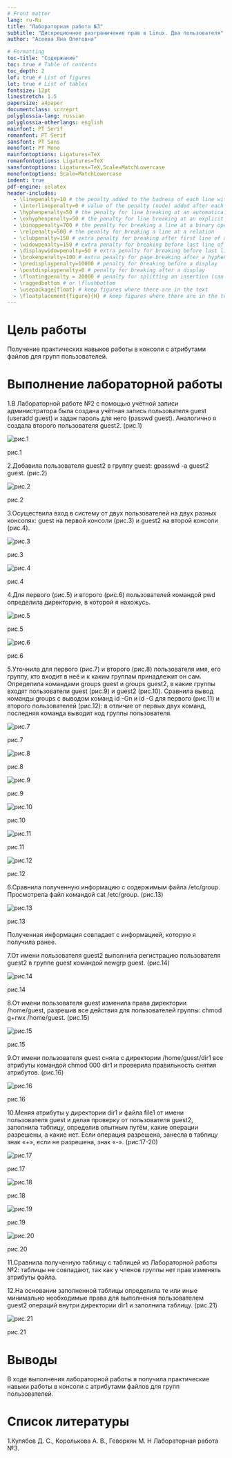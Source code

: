 ```yaml
---
# Front matter
lang: ru-Ru
title: "Лабораторная работа №3"
subtitle: "Дискреционное разграничение прав в Linux. Два пользователя"
author: "Асеева Яна Олеговна"

# Formatting
toc-title: "Содержание"
toc: true # Table of contents
toc_depth: 2
lof: true # List of figures
lot: true # List of tables
fontsize: 12pt
linestretch: 1.5
papersize: a4paper
documentclass: scrreprt
polyglossia-lang: russian
polyglossia-otherlangs: english
mainfont: PT Serif
romanfont: PT Serif
sansfont: PT Sans
monofont: PT Mono
mainfontoptions: Ligatures=TeX
romanfontoptions: Ligatures=TeX
sansfontoptions: Ligatures=TeX,Scale=MatchLowercase
monofontoptions: Scale=MatchLowercase
indent: true
pdf-engine: xelatex
header-includes:
  - \linepenalty=10 # the penalty added to the badness of each line within a paragraph (no associated penalty node) Increasing the value makes tex try to have fewer lines in the paragraph.
  - \interlinepenalty=0 # value of the penalty (node) added after each line of a paragraph.
  - \hyphenpenalty=50 # the penalty for line breaking at an automatically inserted hyphen
  - \exhyphenpenalty=50 # the penalty for line breaking at an explicit hyphen
  - \binoppenalty=700 # the penalty for breaking a line at a binary operator
  - \relpenalty=500 # the penalty for breaking a line at a relation
  - \clubpenalty=150 # extra penalty for breaking after first line of a paragraph
  - \widowpenalty=150 # extra penalty for breaking before last line of a paragraph
  - \displaywidowpenalty=50 # extra penalty for breaking before last line before a display math
  - \brokenpenalty=100 # extra penalty for page breaking after a hyphenated line
  - \predisplaypenalty=10000 # penalty for breaking before a display
  - \postdisplaypenalty=0 # penalty for breaking after a display
  - \floatingpenalty = 20000 # penalty for splitting an insertion (can only be split footnote in standard LaTeX)
  - \raggedbottom # or \flushbottom
  - \usepackage{float} # keep figures where there are in the text
  - \floatplacement{figure}{H} # keep figures where there are in the text
---
```


# Цель работы

Получение практических навыков работы в консоли с атрибутами файлов для групп пользователей. 

# Выполнение лабораторной работы

1.В Лабораторной работе №2 с помощью учётной записи администратора была создана учётная запись пользователя guest (useradd guest) и задан пароль для него (passwd guest).  Аналогично я создала второго пользователя guest2. (рис.1)

![рис.1](img/Снимок1.PNG)

рис.1

2.Добавила пользователя guest2 в группу guest: gpasswd -a guest2 guest. (рис.2)

![рис.2](img/Снимок2.PNG)

рис.2

3.Осуществила вход в систему от двух пользователей на двух разных консолях: guest на первой консоли (рис.3) и guest2 на второй консоли (рис.4).

![рис.3](img/Снимок3.PNG)

рис.3

![рис.4](img/Снимок4.PNG)

рис.4

4.Для первого (рис.5) и второго (рис.6) пользователей командой pwd определила директорию, в которой я нахожусь. 

![рис.5](img/Снимок5.PNG)

рис.5

![рис.6](img/Снимок6.PNG)

рис.6

5.Уточнила для первого (рис.7) и второго (рис.8) пользователя имя, его группу, кто входит в неё и к каким группам принадлежит он сам. Определила командами groups guest и groups guest2, в какие группы входят пользователи guest (рис.9) и guest2 (рис.10). Сравнила вывод команды groups с выводом команд id -Gn и id -G для первого (рис.11) и второго пользователей (рис.12): в отличие от первых двух команд, последняя команда выводит код группы пользователя.

![рис.7](img/Снимок7.PNG)

рис.7

![рис.8](img/Снимок8.PNG)

рис.8

![рис.9](img/Снимок9.PNG)

рис.9

![рис.10](img/Снимок10.PNG)

рис.10

![рис.11](img/Снимок11.PNG)

рис.11

![рис.12](img/Снимок12.PNG)

рис.12

6.Сравнила полученную информацию с содержимым файла /etc/group. Просмотрела файл командой cat /etc/group. (рис.13)

![рис.13](img/Снимок13.PNG)

рис.13

Полученная информация совпадает с информацией, которую я получила ранее. 

7.От имени пользователя guest2 выполнила регистрацию пользователя guest2 в группе guest командой newgrp guest. (рис.14)

![рис.14](img/Снимок14.PNG)

рис.14

8.От имени пользователя guest изменила права директории /home/guest, разрешив все действия для пользователей группы: chmod g+rwx /home/guest. (рис.15)

![рис.15](img/Снимок15.PNG)

рис.15

9.От имени пользователя guest сняла с директории /home/guest/dir1 все атрибуты командой chmod 000 dir1 и проверила правильность снятия атрибутов. (рис.16)

![рис.16](img/Снимок16.PNG)

рис.16

10.Меняя атрибуты у директории dir1 и файла file1 от имени пользователя guest и делая проверку от пользователя guest2, заполнила таблицу, определив опытным путём, какие операции разрешены, а какие нет. Если операция разрешена, занесла в таблицу знак «+», если не разрешена, знак «-». (рис.17-20)

![рис.17](img/рис.17.PNG)

рис.17

![рис.18](img/рис.18.PNG)

рис.18

![рис.19](img/рис.19.PNG)

рис.19

![рис.20](img/рис.20.PNG)

рис.20

11.Сравнила полученную таблицу с таблицей из Лабораторной работы №2: таблицы не совпадают, так как у членов группы нет прав изменять атрибуты файла. 

12.На основании заполненной таблицы определила те или иные минимально необходимые права для выполнения пользователем guest2 операций внутри директории dir1 и заполнила таблицу. (рис.21)

![рис.21](img/рис.21.PNG)

рис.21

# Выводы

В ходе выполнения лабораторной работы я получила практические навыки работы в консоли с атрибутами файлов для групп пользователей.  

# Список литературы

1.Кулябов Д. С., Королькова А. В., Геворкян М. Н Лабораторная работа №3.
